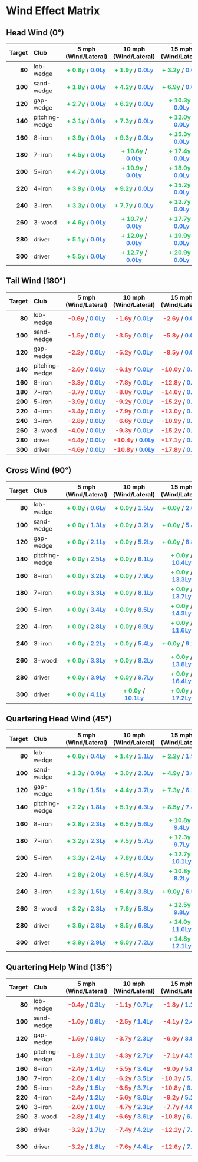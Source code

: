 # Wind Effect Matrix

## Head Wind (0°)

| Target | Club | 5 mph (Wind/Lateral) | 10 mph (Wind/Lateral) | 15 mph (Wind/Lateral) | 20 mph (Wind/Lateral) |
| ---: | :--- | :---: | :---: | :---: | :---: |
| **80** | lob-wedge | **<span style="color: #22c55e">+  0.8y</span>** / **<span style="color: #3b82f6"> 0.0Ly</span>** | **<span style="color: #22c55e">+  1.9y</span>** / **<span style="color: #3b82f6"> 0.0Ly</span>** | **<span style="color: #22c55e">+  3.2y</span>** / **<span style="color: #3b82f6"> 0.0Ly</span>** | **<span style="color: #22c55e">+  4.5y</span>** / **<span style="color: #3b82f6"> 0.0Ly</span>** |
| **100** | sand-wedge | **<span style="color: #22c55e">+  1.8y</span>** / **<span style="color: #3b82f6"> 0.0Ly</span>** | **<span style="color: #22c55e">+  4.2y</span>** / **<span style="color: #3b82f6"> 0.0Ly</span>** | **<span style="color: #22c55e">+  6.9y</span>** / **<span style="color: #3b82f6"> 0.0Ly</span>** | **<span style="color: #22c55e">+  9.8y</span>** / **<span style="color: #3b82f6"> 0.0Ly</span>** |
| **120** | gap-wedge | **<span style="color: #22c55e">+  2.7y</span>** / **<span style="color: #3b82f6"> 0.0Ly</span>** | **<span style="color: #22c55e">+  6.2y</span>** / **<span style="color: #3b82f6"> 0.0Ly</span>** | **<span style="color: #22c55e">+ 10.3y</span>** / **<span style="color: #3b82f6"> 0.0Ly</span>** | **<span style="color: #22c55e">+ 14.6y</span>** / **<span style="color: #3b82f6"> 0.0Ly</span>** |
| **140** | pitching-wedge | **<span style="color: #22c55e">+  3.1y</span>** / **<span style="color: #3b82f6"> 0.0Ly</span>** | **<span style="color: #22c55e">+  7.3y</span>** / **<span style="color: #3b82f6"> 0.0Ly</span>** | **<span style="color: #22c55e">+ 12.0y</span>** / **<span style="color: #3b82f6"> 0.0Ly</span>** | **<span style="color: #22c55e">+ 17.0y</span>** / **<span style="color: #3b82f6"> 0.0Ly</span>** |
| **160** | 8-iron | **<span style="color: #22c55e">+  3.9y</span>** / **<span style="color: #3b82f6"> 0.0Ly</span>** | **<span style="color: #22c55e">+  9.3y</span>** / **<span style="color: #3b82f6"> 0.0Ly</span>** | **<span style="color: #22c55e">+ 15.3y</span>** / **<span style="color: #3b82f6"> 0.0Ly</span>** | **<span style="color: #22c55e">+ 21.8y</span>** / **<span style="color: #3b82f6"> 0.0Ly</span>** |
| **180** | 7-iron | **<span style="color: #22c55e">+  4.5y</span>** / **<span style="color: #3b82f6"> 0.0Ly</span>** | **<span style="color: #22c55e">+ 10.6y</span>** / **<span style="color: #3b82f6"> 0.0Ly</span>** | **<span style="color: #22c55e">+ 17.4y</span>** / **<span style="color: #3b82f6"> 0.0Ly</span>** | **<span style="color: #22c55e">+ 24.8y</span>** / **<span style="color: #3b82f6"> 0.0Ly</span>** |
| **200** | 5-iron | **<span style="color: #22c55e">+  4.7y</span>** / **<span style="color: #3b82f6"> 0.0Ly</span>** | **<span style="color: #22c55e">+ 10.9y</span>** / **<span style="color: #3b82f6"> 0.0Ly</span>** | **<span style="color: #22c55e">+ 18.0y</span>** / **<span style="color: #3b82f6"> 0.0Ly</span>** | **<span style="color: #22c55e">+ 25.6y</span>** / **<span style="color: #3b82f6"> 0.0Ly</span>** |
| **220** | 4-iron | **<span style="color: #22c55e">+  3.9y</span>** / **<span style="color: #3b82f6"> 0.0Ly</span>** | **<span style="color: #22c55e">+  9.2y</span>** / **<span style="color: #3b82f6"> 0.0Ly</span>** | **<span style="color: #22c55e">+ 15.2y</span>** / **<span style="color: #3b82f6"> 0.0Ly</span>** | **<span style="color: #22c55e">+ 21.6y</span>** / **<span style="color: #3b82f6"> 0.0Ly</span>** |
| **240** | 3-iron | **<span style="color: #22c55e">+  3.3y</span>** / **<span style="color: #3b82f6"> 0.0Ly</span>** | **<span style="color: #22c55e">+  7.7y</span>** / **<span style="color: #3b82f6"> 0.0Ly</span>** | **<span style="color: #22c55e">+ 12.7y</span>** / **<span style="color: #3b82f6"> 0.0Ly</span>** | **<span style="color: #22c55e">+ 18.0y</span>** / **<span style="color: #3b82f6"> 0.0Ly</span>** |
| **260** | 3-wood | **<span style="color: #22c55e">+  4.6y</span>** / **<span style="color: #3b82f6"> 0.0Ly</span>** | **<span style="color: #22c55e">+ 10.7y</span>** / **<span style="color: #3b82f6"> 0.0Ly</span>** | **<span style="color: #22c55e">+ 17.7y</span>** / **<span style="color: #3b82f6"> 0.0Ly</span>** | **<span style="color: #22c55e">+ 25.2y</span>** / **<span style="color: #3b82f6"> 0.0Ly</span>** |
| **280** | driver | **<span style="color: #22c55e">+  5.1y</span>** / **<span style="color: #3b82f6"> 0.0Ly</span>** | **<span style="color: #22c55e">+ 12.0y</span>** / **<span style="color: #3b82f6"> 0.0Ly</span>** | **<span style="color: #22c55e">+ 19.9y</span>** / **<span style="color: #3b82f6"> 0.0Ly</span>** | **<span style="color: #22c55e">+ 28.3y</span>** / **<span style="color: #3b82f6"> 0.0Ly</span>** |
| **300** | driver | **<span style="color: #22c55e">+  5.5y</span>** / **<span style="color: #3b82f6"> 0.0Ly</span>** | **<span style="color: #22c55e">+ 12.7y</span>** / **<span style="color: #3b82f6"> 0.0Ly</span>** | **<span style="color: #22c55e">+ 20.9y</span>** / **<span style="color: #3b82f6"> 0.0Ly</span>** | **<span style="color: #22c55e">+ 29.8y</span>** / **<span style="color: #3b82f6"> 0.0Ly</span>** |


## Tail Wind (180°)

| Target | Club | 5 mph (Wind/Lateral) | 10 mph (Wind/Lateral) | 15 mph (Wind/Lateral) | 20 mph (Wind/Lateral) |
| ---: | :--- | :---: | :---: | :---: | :---: |
| **80** | lob-wedge | **<span style="color: #ef4444"> -0.6y</span>** / **<span style="color: #3b82f6"> 0.0Ly</span>** | **<span style="color: #ef4444"> -1.6y</span>** / **<span style="color: #3b82f6"> 0.0Ly</span>** | **<span style="color: #ef4444"> -2.6y</span>** / **<span style="color: #3b82f6"> 0.0Ly</span>** | **<span style="color: #ef4444"> -3.7y</span>** / **<span style="color: #3b82f6"> 0.0Ly</span>** |
| **100** | sand-wedge | **<span style="color: #ef4444"> -1.5y</span>** / **<span style="color: #3b82f6"> 0.0Ly</span>** | **<span style="color: #ef4444"> -3.5y</span>** / **<span style="color: #3b82f6"> 0.0Ly</span>** | **<span style="color: #ef4444"> -5.8y</span>** / **<span style="color: #3b82f6"> 0.0Ly</span>** | **<span style="color: #ef4444"> -8.2y</span>** / **<span style="color: #3b82f6"> 0.0Ly</span>** |
| **120** | gap-wedge | **<span style="color: #ef4444"> -2.2y</span>** / **<span style="color: #3b82f6"> 0.0Ly</span>** | **<span style="color: #ef4444"> -5.2y</span>** / **<span style="color: #3b82f6"> 0.0Ly</span>** | **<span style="color: #ef4444"> -8.5y</span>** / **<span style="color: #3b82f6"> 0.0Ly</span>** | **<span style="color: #ef4444">-12.2y</span>** / **<span style="color: #3b82f6"> 0.0Ly</span>** |
| **140** | pitching-wedge | **<span style="color: #ef4444"> -2.6y</span>** / **<span style="color: #3b82f6"> 0.0Ly</span>** | **<span style="color: #ef4444"> -6.1y</span>** / **<span style="color: #3b82f6"> 0.0Ly</span>** | **<span style="color: #ef4444">-10.0y</span>** / **<span style="color: #3b82f6"> 0.0Ly</span>** | **<span style="color: #ef4444">-14.2y</span>** / **<span style="color: #3b82f6"> 0.0Ly</span>** |
| **160** | 8-iron | **<span style="color: #ef4444"> -3.3y</span>** / **<span style="color: #3b82f6"> 0.0Ly</span>** | **<span style="color: #ef4444"> -7.8y</span>** / **<span style="color: #3b82f6"> 0.0Ly</span>** | **<span style="color: #ef4444">-12.8y</span>** / **<span style="color: #3b82f6"> 0.0Ly</span>** | **<span style="color: #ef4444">-18.2y</span>** / **<span style="color: #3b82f6"> 0.0Ly</span>** |
| **180** | 7-iron | **<span style="color: #ef4444"> -3.7y</span>** / **<span style="color: #3b82f6"> 0.0Ly</span>** | **<span style="color: #ef4444"> -8.8y</span>** / **<span style="color: #3b82f6"> 0.0Ly</span>** | **<span style="color: #ef4444">-14.6y</span>** / **<span style="color: #3b82f6"> 0.0Ly</span>** | **<span style="color: #ef4444">-20.7y</span>** / **<span style="color: #3b82f6"> 0.0Ly</span>** |
| **200** | 5-iron | **<span style="color: #ef4444"> -3.9y</span>** / **<span style="color: #3b82f6"> 0.0Ly</span>** | **<span style="color: #ef4444"> -9.2y</span>** / **<span style="color: #3b82f6"> 0.0Ly</span>** | **<span style="color: #ef4444">-15.2y</span>** / **<span style="color: #3b82f6"> 0.0Ly</span>** | **<span style="color: #ef4444">-21.7y</span>** / **<span style="color: #3b82f6"> 0.0Ly</span>** |
| **220** | 4-iron | **<span style="color: #ef4444"> -3.4y</span>** / **<span style="color: #3b82f6"> 0.0Ly</span>** | **<span style="color: #ef4444"> -7.9y</span>** / **<span style="color: #3b82f6"> 0.0Ly</span>** | **<span style="color: #ef4444">-13.0y</span>** / **<span style="color: #3b82f6"> 0.0Ly</span>** | **<span style="color: #ef4444">-18.5y</span>** / **<span style="color: #3b82f6"> 0.0Ly</span>** |
| **240** | 3-iron | **<span style="color: #ef4444"> -2.8y</span>** / **<span style="color: #3b82f6"> 0.0Ly</span>** | **<span style="color: #ef4444"> -6.6y</span>** / **<span style="color: #3b82f6"> 0.0Ly</span>** | **<span style="color: #ef4444">-10.9y</span>** / **<span style="color: #3b82f6"> 0.0Ly</span>** | **<span style="color: #ef4444">-15.6y</span>** / **<span style="color: #3b82f6"> 0.0Ly</span>** |
| **260** | 3-wood | **<span style="color: #ef4444"> -4.0y</span>** / **<span style="color: #3b82f6"> 0.0Ly</span>** | **<span style="color: #ef4444"> -9.3y</span>** / **<span style="color: #3b82f6"> 0.0Ly</span>** | **<span style="color: #ef4444">-15.2y</span>** / **<span style="color: #3b82f6"> 0.0Ly</span>** | **<span style="color: #ef4444">-21.7y</span>** / **<span style="color: #3b82f6"> 0.0Ly</span>** |
| **280** | driver | **<span style="color: #ef4444"> -4.4y</span>** / **<span style="color: #3b82f6"> 0.0Ly</span>** | **<span style="color: #ef4444">-10.4y</span>** / **<span style="color: #3b82f6"> 0.0Ly</span>** | **<span style="color: #ef4444">-17.1y</span>** / **<span style="color: #3b82f6"> 0.0Ly</span>** | **<span style="color: #ef4444">-24.3y</span>** / **<span style="color: #3b82f6"> 0.0Ly</span>** |
| **300** | driver | **<span style="color: #ef4444"> -4.6y</span>** / **<span style="color: #3b82f6"> 0.0Ly</span>** | **<span style="color: #ef4444">-10.8y</span>** / **<span style="color: #3b82f6"> 0.0Ly</span>** | **<span style="color: #ef4444">-17.8y</span>** / **<span style="color: #3b82f6"> 0.0Ly</span>** | **<span style="color: #ef4444">-25.4y</span>** / **<span style="color: #3b82f6"> 0.0Ly</span>** |


## Cross Wind (90°)

| Target | Club | 5 mph (Wind/Lateral) | 10 mph (Wind/Lateral) | 15 mph (Wind/Lateral) | 20 mph (Wind/Lateral) |
| ---: | :--- | :---: | :---: | :---: | :---: |
| **80** | lob-wedge | **<span style="color: #22c55e">+  0.0y</span>** / **<span style="color: #3b82f6"> 0.6Ly</span>** | **<span style="color: #22c55e">+  0.0y</span>** / **<span style="color: #3b82f6"> 1.5Ly</span>** | **<span style="color: #22c55e">+  0.0y</span>** / **<span style="color: #3b82f6"> 2.6Ly</span>** | **<span style="color: #22c55e">+  0.0y</span>** / **<span style="color: #3b82f6"> 3.8Ly</span>** |
| **100** | sand-wedge | **<span style="color: #22c55e">+  0.0y</span>** / **<span style="color: #3b82f6"> 1.3Ly</span>** | **<span style="color: #22c55e">+  0.0y</span>** / **<span style="color: #3b82f6"> 3.2Ly</span>** | **<span style="color: #22c55e">+  0.0y</span>** / **<span style="color: #3b82f6"> 5.4Ly</span>** | **<span style="color: #22c55e">+  0.0y</span>** / **<span style="color: #3b82f6"> 7.9Ly</span>** |
| **120** | gap-wedge | **<span style="color: #22c55e">+  0.0y</span>** / **<span style="color: #3b82f6"> 2.1Ly</span>** | **<span style="color: #22c55e">+  0.0y</span>** / **<span style="color: #3b82f6"> 5.2Ly</span>** | **<span style="color: #22c55e">+  0.0y</span>** / **<span style="color: #3b82f6"> 8.8Ly</span>** | **<span style="color: #22c55e">+  0.0y</span>** / **<span style="color: #3b82f6">12.8Ly</span>** |
| **140** | pitching-wedge | **<span style="color: #22c55e">+  0.0y</span>** / **<span style="color: #3b82f6"> 2.5Ly</span>** | **<span style="color: #22c55e">+  0.0y</span>** / **<span style="color: #3b82f6"> 6.1Ly</span>** | **<span style="color: #22c55e">+  0.0y</span>** / **<span style="color: #3b82f6">10.4Ly</span>** | **<span style="color: #22c55e">+  0.0y</span>** / **<span style="color: #3b82f6">15.1Ly</span>** |
| **160** | 8-iron | **<span style="color: #22c55e">+  0.0y</span>** / **<span style="color: #3b82f6"> 3.2Ly</span>** | **<span style="color: #22c55e">+  0.0y</span>** / **<span style="color: #3b82f6"> 7.9Ly</span>** | **<span style="color: #22c55e">+  0.0y</span>** / **<span style="color: #3b82f6">13.3Ly</span>** | **<span style="color: #22c55e">+  0.0y</span>** / **<span style="color: #3b82f6">19.4Ly</span>** |
| **180** | 7-iron | **<span style="color: #22c55e">+  0.0y</span>** / **<span style="color: #3b82f6"> 3.3Ly</span>** | **<span style="color: #22c55e">+  0.0y</span>** / **<span style="color: #3b82f6"> 8.1Ly</span>** | **<span style="color: #22c55e">+  0.0y</span>** / **<span style="color: #3b82f6">13.7Ly</span>** | **<span style="color: #22c55e">+  0.0y</span>** / **<span style="color: #3b82f6">19.9Ly</span>** |
| **200** | 5-iron | **<span style="color: #22c55e">+  0.0y</span>** / **<span style="color: #3b82f6"> 3.4Ly</span>** | **<span style="color: #22c55e">+  0.0y</span>** / **<span style="color: #3b82f6"> 8.5Ly</span>** | **<span style="color: #22c55e">+  0.0y</span>** / **<span style="color: #3b82f6">14.3Ly</span>** | **<span style="color: #22c55e">+  0.0y</span>** / **<span style="color: #3b82f6">20.9Ly</span>** |
| **220** | 4-iron | **<span style="color: #22c55e">+  0.0y</span>** / **<span style="color: #3b82f6"> 2.8Ly</span>** | **<span style="color: #22c55e">+  0.0y</span>** / **<span style="color: #3b82f6"> 6.9Ly</span>** | **<span style="color: #22c55e">+  0.0y</span>** / **<span style="color: #3b82f6">11.6Ly</span>** | **<span style="color: #22c55e">+  0.0y</span>** / **<span style="color: #3b82f6">16.9Ly</span>** |
| **240** | 3-iron | **<span style="color: #22c55e">+  0.0y</span>** / **<span style="color: #3b82f6"> 2.2Ly</span>** | **<span style="color: #22c55e">+  0.0y</span>** / **<span style="color: #3b82f6"> 5.4Ly</span>** | **<span style="color: #22c55e">+  0.0y</span>** / **<span style="color: #3b82f6"> 9.1Ly</span>** | **<span style="color: #22c55e">+  0.0y</span>** / **<span style="color: #3b82f6">13.3Ly</span>** |
| **260** | 3-wood | **<span style="color: #22c55e">+  0.0y</span>** / **<span style="color: #3b82f6"> 3.3Ly</span>** | **<span style="color: #22c55e">+  0.0y</span>** / **<span style="color: #3b82f6"> 8.2Ly</span>** | **<span style="color: #22c55e">+  0.0y</span>** / **<span style="color: #3b82f6">13.8Ly</span>** | **<span style="color: #22c55e">+  0.0y</span>** / **<span style="color: #3b82f6">20.1Ly</span>** |
| **280** | driver | **<span style="color: #22c55e">+  0.0y</span>** / **<span style="color: #3b82f6"> 3.9Ly</span>** | **<span style="color: #22c55e">+  0.0y</span>** / **<span style="color: #3b82f6"> 9.7Ly</span>** | **<span style="color: #22c55e">+  0.0y</span>** / **<span style="color: #3b82f6">16.4Ly</span>** | **<span style="color: #22c55e">+  0.0y</span>** / **<span style="color: #3b82f6">23.8Ly</span>** |
| **300** | driver | **<span style="color: #22c55e">+  0.0y</span>** / **<span style="color: #3b82f6"> 4.1Ly</span>** | **<span style="color: #22c55e">+  0.0y</span>** / **<span style="color: #3b82f6">10.1Ly</span>** | **<span style="color: #22c55e">+  0.0y</span>** / **<span style="color: #3b82f6">17.2Ly</span>** | **<span style="color: #22c55e">+  0.0y</span>** / **<span style="color: #3b82f6">25.0Ly</span>** |


## Quartering Head Wind (45°)

| Target | Club | 5 mph (Wind/Lateral) | 10 mph (Wind/Lateral) | 15 mph (Wind/Lateral) | 20 mph (Wind/Lateral) |
| ---: | :--- | :---: | :---: | :---: | :---: |
| **80** | lob-wedge | **<span style="color: #22c55e">+  0.6y</span>** / **<span style="color: #3b82f6"> 0.4Ly</span>** | **<span style="color: #22c55e">+  1.4y</span>** / **<span style="color: #3b82f6"> 1.1Ly</span>** | **<span style="color: #22c55e">+  2.2y</span>** / **<span style="color: #3b82f6"> 1.9Ly</span>** | **<span style="color: #22c55e">+  3.2y</span>** / **<span style="color: #3b82f6"> 2.7Ly</span>** |
| **100** | sand-wedge | **<span style="color: #22c55e">+  1.3y</span>** / **<span style="color: #3b82f6"> 0.9Ly</span>** | **<span style="color: #22c55e">+  3.0y</span>** / **<span style="color: #3b82f6"> 2.3Ly</span>** | **<span style="color: #22c55e">+  4.9y</span>** / **<span style="color: #3b82f6"> 3.8Ly</span>** | **<span style="color: #22c55e">+  6.9y</span>** / **<span style="color: #3b82f6"> 5.6Ly</span>** |
| **120** | gap-wedge | **<span style="color: #22c55e">+  1.9y</span>** / **<span style="color: #3b82f6"> 1.5Ly</span>** | **<span style="color: #22c55e">+  4.4y</span>** / **<span style="color: #3b82f6"> 3.7Ly</span>** | **<span style="color: #22c55e">+  7.3y</span>** / **<span style="color: #3b82f6"> 6.2Ly</span>** | **<span style="color: #22c55e">+ 10.3y</span>** / **<span style="color: #3b82f6"> 9.1Ly</span>** |
| **140** | pitching-wedge | **<span style="color: #22c55e">+  2.2y</span>** / **<span style="color: #3b82f6"> 1.8Ly</span>** | **<span style="color: #22c55e">+  5.1y</span>** / **<span style="color: #3b82f6"> 4.3Ly</span>** | **<span style="color: #22c55e">+  8.5y</span>** / **<span style="color: #3b82f6"> 7.4Ly</span>** | **<span style="color: #22c55e">+ 12.1y</span>** / **<span style="color: #3b82f6">10.7Ly</span>** |
| **160** | 8-iron | **<span style="color: #22c55e">+  2.8y</span>** / **<span style="color: #3b82f6"> 2.3Ly</span>** | **<span style="color: #22c55e">+  6.5y</span>** / **<span style="color: #3b82f6"> 5.6Ly</span>** | **<span style="color: #22c55e">+ 10.8y</span>** / **<span style="color: #3b82f6"> 9.4Ly</span>** | **<span style="color: #22c55e">+ 15.4y</span>** / **<span style="color: #3b82f6">13.7Ly</span>** |
| **180** | 7-iron | **<span style="color: #22c55e">+  3.2y</span>** / **<span style="color: #3b82f6"> 2.3Ly</span>** | **<span style="color: #22c55e">+  7.5y</span>** / **<span style="color: #3b82f6"> 5.7Ly</span>** | **<span style="color: #22c55e">+ 12.3y</span>** / **<span style="color: #3b82f6"> 9.7Ly</span>** | **<span style="color: #22c55e">+ 17.5y</span>** / **<span style="color: #3b82f6">14.0Ly</span>** |
| **200** | 5-iron | **<span style="color: #22c55e">+  3.3y</span>** / **<span style="color: #3b82f6"> 2.4Ly</span>** | **<span style="color: #22c55e">+  7.8y</span>** / **<span style="color: #3b82f6"> 6.0Ly</span>** | **<span style="color: #22c55e">+ 12.7y</span>** / **<span style="color: #3b82f6">10.1Ly</span>** | **<span style="color: #22c55e">+ 18.1y</span>** / **<span style="color: #3b82f6">14.7Ly</span>** |
| **220** | 4-iron | **<span style="color: #22c55e">+  2.8y</span>** / **<span style="color: #3b82f6"> 2.0Ly</span>** | **<span style="color: #22c55e">+  6.5y</span>** / **<span style="color: #3b82f6"> 4.8Ly</span>** | **<span style="color: #22c55e">+ 10.8y</span>** / **<span style="color: #3b82f6"> 8.2Ly</span>** | **<span style="color: #22c55e">+ 15.3y</span>** / **<span style="color: #3b82f6">11.9Ly</span>** |
| **240** | 3-iron | **<span style="color: #22c55e">+  2.3y</span>** / **<span style="color: #3b82f6"> 1.5Ly</span>** | **<span style="color: #22c55e">+  5.4y</span>** / **<span style="color: #3b82f6"> 3.8Ly</span>** | **<span style="color: #22c55e">+  9.0y</span>** / **<span style="color: #3b82f6"> 6.5Ly</span>** | **<span style="color: #22c55e">+ 12.8y</span>** / **<span style="color: #3b82f6"> 9.4Ly</span>** |
| **260** | 3-wood | **<span style="color: #22c55e">+  3.2y</span>** / **<span style="color: #3b82f6"> 2.3Ly</span>** | **<span style="color: #22c55e">+  7.6y</span>** / **<span style="color: #3b82f6"> 5.8Ly</span>** | **<span style="color: #22c55e">+ 12.5y</span>** / **<span style="color: #3b82f6"> 9.8Ly</span>** | **<span style="color: #22c55e">+ 17.8y</span>** / **<span style="color: #3b82f6">14.2Ly</span>** |
| **280** | driver | **<span style="color: #22c55e">+  3.6y</span>** / **<span style="color: #3b82f6"> 2.8Ly</span>** | **<span style="color: #22c55e">+  8.5y</span>** / **<span style="color: #3b82f6"> 6.8Ly</span>** | **<span style="color: #22c55e">+ 14.0y</span>** / **<span style="color: #3b82f6">11.6Ly</span>** | **<span style="color: #22c55e">+ 20.0y</span>** / **<span style="color: #3b82f6">16.8Ly</span>** |
| **300** | driver | **<span style="color: #22c55e">+  3.9y</span>** / **<span style="color: #3b82f6"> 2.9Ly</span>** | **<span style="color: #22c55e">+  9.0y</span>** / **<span style="color: #3b82f6"> 7.2Ly</span>** | **<span style="color: #22c55e">+ 14.8y</span>** / **<span style="color: #3b82f6">12.1Ly</span>** | **<span style="color: #22c55e">+ 21.1y</span>** / **<span style="color: #3b82f6">17.7Ly</span>** |


## Quartering Help Wind (135°)

| Target | Club | 5 mph (Wind/Lateral) | 10 mph (Wind/Lateral) | 15 mph (Wind/Lateral) | 20 mph (Wind/Lateral) |
| ---: | :--- | :---: | :---: | :---: | :---: |
| **80** | lob-wedge | **<span style="color: #ef4444"> -0.4y</span>** / **<span style="color: #3b82f6"> 0.3Ly</span>** | **<span style="color: #ef4444"> -1.1y</span>** / **<span style="color: #3b82f6"> 0.7Ly</span>** | **<span style="color: #ef4444"> -1.8y</span>** / **<span style="color: #3b82f6"> 1.1Ly</span>** | **<span style="color: #ef4444"> -2.6y</span>** / **<span style="color: #3b82f6"> 1.7Ly</span>** |
| **100** | sand-wedge | **<span style="color: #ef4444"> -1.0y</span>** / **<span style="color: #3b82f6"> 0.6Ly</span>** | **<span style="color: #ef4444"> -2.5y</span>** / **<span style="color: #3b82f6"> 1.4Ly</span>** | **<span style="color: #ef4444"> -4.1y</span>** / **<span style="color: #3b82f6"> 2.4Ly</span>** | **<span style="color: #ef4444"> -5.8y</span>** / **<span style="color: #3b82f6"> 3.4Ly</span>** |
| **120** | gap-wedge | **<span style="color: #ef4444"> -1.6y</span>** / **<span style="color: #3b82f6"> 0.9Ly</span>** | **<span style="color: #ef4444"> -3.7y</span>** / **<span style="color: #3b82f6"> 2.3Ly</span>** | **<span style="color: #ef4444"> -6.0y</span>** / **<span style="color: #3b82f6"> 3.8Ly</span>** | **<span style="color: #ef4444"> -8.6y</span>** / **<span style="color: #3b82f6"> 5.6Ly</span>** |
| **140** | pitching-wedge | **<span style="color: #ef4444"> -1.8y</span>** / **<span style="color: #3b82f6"> 1.1Ly</span>** | **<span style="color: #ef4444"> -4.3y</span>** / **<span style="color: #3b82f6"> 2.7Ly</span>** | **<span style="color: #ef4444"> -7.1y</span>** / **<span style="color: #3b82f6"> 4.5Ly</span>** | **<span style="color: #ef4444">-10.1y</span>** / **<span style="color: #3b82f6"> 6.6Ly</span>** |
| **160** | 8-iron | **<span style="color: #ef4444"> -2.4y</span>** / **<span style="color: #3b82f6"> 1.4Ly</span>** | **<span style="color: #ef4444"> -5.5y</span>** / **<span style="color: #3b82f6"> 3.4Ly</span>** | **<span style="color: #ef4444"> -9.0y</span>** / **<span style="color: #3b82f6"> 5.8Ly</span>** | **<span style="color: #ef4444">-12.9y</span>** / **<span style="color: #3b82f6"> 8.4Ly</span>** |
| **180** | 7-iron | **<span style="color: #ef4444"> -2.6y</span>** / **<span style="color: #3b82f6"> 1.4Ly</span>** | **<span style="color: #ef4444"> -6.2y</span>** / **<span style="color: #3b82f6"> 3.5Ly</span>** | **<span style="color: #ef4444">-10.3y</span>** / **<span style="color: #3b82f6"> 5.9Ly</span>** | **<span style="color: #ef4444">-14.7y</span>** / **<span style="color: #3b82f6"> 8.6Ly</span>** |
| **200** | 5-iron | **<span style="color: #ef4444"> -2.8y</span>** / **<span style="color: #3b82f6"> 1.5Ly</span>** | **<span style="color: #ef4444"> -6.5y</span>** / **<span style="color: #3b82f6"> 3.7Ly</span>** | **<span style="color: #ef4444">-10.8y</span>** / **<span style="color: #3b82f6"> 6.2Ly</span>** | **<span style="color: #ef4444">-15.3y</span>** / **<span style="color: #3b82f6"> 9.1Ly</span>** |
| **220** | 4-iron | **<span style="color: #ef4444"> -2.4y</span>** / **<span style="color: #3b82f6"> 1.2Ly</span>** | **<span style="color: #ef4444"> -5.6y</span>** / **<span style="color: #3b82f6"> 3.0Ly</span>** | **<span style="color: #ef4444"> -9.2y</span>** / **<span style="color: #3b82f6"> 5.1Ly</span>** | **<span style="color: #ef4444">-13.1y</span>** / **<span style="color: #3b82f6"> 7.3Ly</span>** |
| **240** | 3-iron | **<span style="color: #ef4444"> -2.0y</span>** / **<span style="color: #3b82f6"> 1.0Ly</span>** | **<span style="color: #ef4444"> -4.7y</span>** / **<span style="color: #3b82f6"> 2.3Ly</span>** | **<span style="color: #ef4444"> -7.7y</span>** / **<span style="color: #3b82f6"> 4.0Ly</span>** | **<span style="color: #ef4444">-11.0y</span>** / **<span style="color: #3b82f6"> 5.8Ly</span>** |
| **260** | 3-wood | **<span style="color: #ef4444"> -2.8y</span>** / **<span style="color: #3b82f6"> 1.4Ly</span>** | **<span style="color: #ef4444"> -6.6y</span>** / **<span style="color: #3b82f6"> 3.6Ly</span>** | **<span style="color: #ef4444">-10.8y</span>** / **<span style="color: #3b82f6"> 6.0Ly</span>** | **<span style="color: #ef4444">-15.3y</span>** / **<span style="color: #3b82f6"> 8.8Ly</span>** |
| **280** | driver | **<span style="color: #ef4444"> -3.2y</span>** / **<span style="color: #3b82f6"> 1.7Ly</span>** | **<span style="color: #ef4444"> -7.4y</span>** / **<span style="color: #3b82f6"> 4.2Ly</span>** | **<span style="color: #ef4444">-12.1y</span>** / **<span style="color: #3b82f6"> 7.1Ly</span>** | **<span style="color: #ef4444">-17.2y</span>** / **<span style="color: #3b82f6">10.4Ly</span>** |
| **300** | driver | **<span style="color: #ef4444"> -3.2y</span>** / **<span style="color: #3b82f6"> 1.8Ly</span>** | **<span style="color: #ef4444"> -7.6y</span>** / **<span style="color: #3b82f6"> 4.4Ly</span>** | **<span style="color: #ef4444">-12.6y</span>** / **<span style="color: #3b82f6"> 7.5Ly</span>** | **<span style="color: #ef4444">-18.0y</span>** / **<span style="color: #3b82f6">10.9Ly</span>** |


